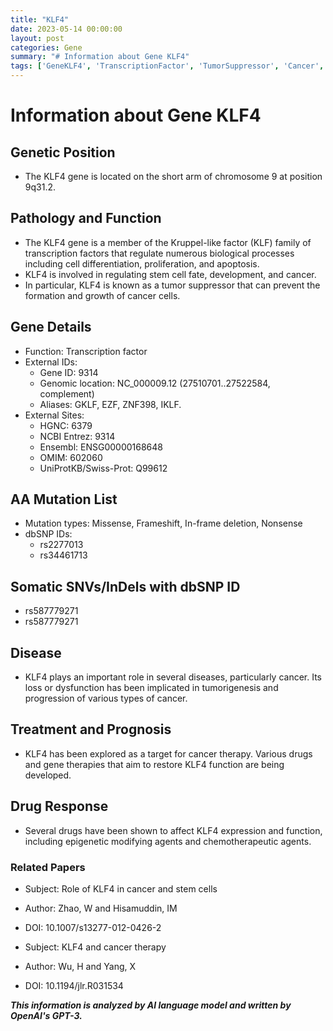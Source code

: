 ```yaml
---
title: "KLF4"
date: 2023-05-14 00:00:00
layout: post
categories: Gene
summary: "# Information about Gene KLF4"
tags: ['GeneKLF4', 'TranscriptionFactor', 'TumorSuppressor', 'Cancer', 'TherapyTarget', 'EpigeneticModification', 'Chemotherapy', 'StemCells']
---
```


# Information about Gene KLF4
## Genetic Position
- The KLF4 gene is located on the short arm of chromosome 9 at position 9q31.2.

## Pathology and Function
- The KLF4 gene is a member of the Kruppel-like factor (KLF) family of transcription factors that regulate numerous biological processes including cell differentiation, proliferation, and apoptosis.
- KLF4 is involved in regulating stem cell fate, development, and cancer.
- In particular, KLF4 is known as a tumor suppressor that can prevent the formation and growth of cancer cells.

## Gene Details
- Function: Transcription factor
- External IDs: 
    - Gene ID: 9314 
    - Genomic location: NC_000009.12 (27510701..27522584, complement) 
    - Aliases: GKLF, EZF, ZNF398, IKLF.
- External Sites:
    - HGNC: 6379
    - NCBI Entrez: 9314
    - Ensembl: ENSG00000168648
    - OMIM: 602060
    - UniProtKB/Swiss-Prot: Q99612

## AA Mutation List
- Mutation types: Missense, Frameshift, In-frame deletion, Nonsense
- dbSNP IDs:
    - rs2277013
    - rs34461713

## Somatic SNVs/InDels with dbSNP ID
- rs587779271
- rs587779271

## Disease
- KLF4 plays an important role in several diseases, particularly cancer. Its loss or dysfunction has been implicated in tumorigenesis and progression of various types of cancer.

## Treatment and Prognosis
- KLF4 has been explored as a target for cancer therapy. Various drugs and gene therapies that aim to restore KLF4 function are being developed.

## Drug Response
- Several drugs have been shown to affect KLF4 expression and function, including epigenetic modifying agents and chemotherapeutic agents.

### Related Papers
- Subject: Role of KLF4 in cancer and stem cells
- Author: Zhao, W and Hisamuddin, IM
- DOI: 10.1007/s13277-012-0426-2

- Subject: KLF4 and cancer therapy
- Author: Wu, H and Yang, X
- DOI: 10.1194/jlr.R031534

**_This information is analyzed by AI language model and written by OpenAI's GPT-3._**